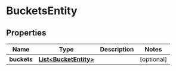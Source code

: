 
# BucketsEntity

## Properties
Name | Type | Description | Notes
------------ | ------------- | ------------- | -------------
**buckets** | [**List&lt;BucketEntity&gt;**](BucketEntity.md) |  |  [optional]



